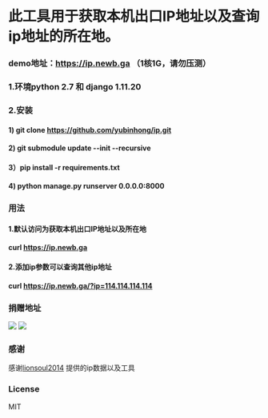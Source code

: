 # 此工具用于获取本机出口IP地址以及查询ip地址的所在地。
### demo地址：https://ip.newb.ga   （1核1G，请勿压测）
### 1.环境python 2.7 和 django 1.11.20
### 2.安装
#### 1) git clone https://github.com/yubinhong/ip.git
#### 2) git submodule update --init --recursive
#### 3）pip install -r requirements.txt
#### 4) python manage.py runserver 0.0.0.0:8000

### 用法
#### 1.默认访问为获取本机出口IP地址以及所在地
#### curl https://ip.newb.ga

#### 2.添加ip参数可以查询其他ip地址
#### curl https://ip.newb.ga/?ip=114.114.114.114

### 捐赠地址
![](https://res.cloudinary.com/dc6pgic7p/image/upload/v1553325075/weixin.jpg)
![](https://res.cloudinary.com/dc6pgic7p/image/upload/v1553241343/zhifubao.png)

### 感谢
感谢[lionsoul2014](https://github.com/lionsoul2014/ip2region) 提供的ip数据以及工具
### License
MIT
